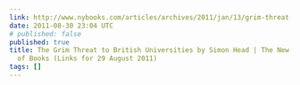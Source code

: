 ```yaml
---
link: http://www.nybooks.com/articles/archives/2011/jan/13/grim-threat-british-universities/?pagination=false
date: 2011-08-30 23:04 UTC
# published: false
published: true
title: The Grim Threat to British Universities by Simon Head | The New York Review
  of Books (Links for 29 August 2011)
tags: []
---
```



